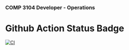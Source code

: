 ### COMP 3104 Developer - Operations


# Github Action Status Badge
[![CI](https://github.com/fahmid2003/COMP3104/actions/workflows/ci.yml/badge.svg)](https://github.com/fahmid2003/COMP3104/actions/workflows/ci.yml)